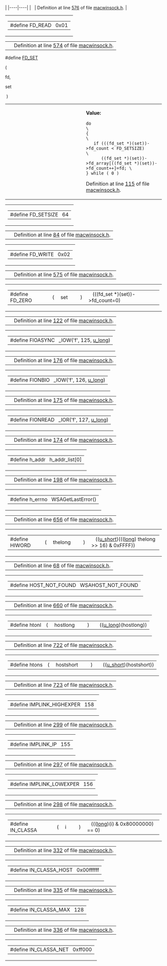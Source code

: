   |
|----|----|
|   | Definition at line <a href="macwinsock_8h-source.md#l00576" class="el">576</a> of file <a href="macwinsock_8h-source.md" class="el">macwinsock.h</a>. |

<span id="ceef72e6b1d58ace0842d06fb8ff500e" class="anchor"></span>

<table class="mdTable" data-cellpadding="2" data-cellspacing="0">
<colgroup>
<col style="width: 100%" />
</colgroup>
<tbody>
<tr>
<td class="mdRow"><table data-cellpadding="0" data-cellspacing="0" data-border="0">
<tbody>
<tr>
<td class="md" data-nowrap="" data-valign="top">#define FD_READ   0x01</td>
</tr>
</tbody>
</table></td>
</tr>
</tbody>
</table>

|  |  |
|----|----|
|   | Definition at line <a href="macwinsock_8h-source.md#l00574" class="el">574</a> of file <a href="macwinsock_8h-source.md" class="el">macwinsock.h</a>. |

<span id="35a1411f2203273a89cf23c1de4e92a7" class="anchor"></span>

\#define <a href="macwinsock_8h.md#4b713e955f7da6e32fe29495afaf2d4c" class="el">FD_SET</a>

( 

fd,

set 

 ) 

<table data-cellspacing="5" data-cellpadding="0" data-border="0">
<colgroup>
<col style="width: 50%" />
<col style="width: 50%" />
</colgroup>
<tbody>
<tr>
<td> </td>
<td><p><strong>Value:</strong></p>
<div class="fragment">
<pre class="fragment"><code>do                                                    \
{                                                     \
   if (((fd_set *)(set))-&gt;fd_count &lt; FD_SETSIZE)                  \
      ((fd_set *)(set))-&gt;fd_array[((fd_set *)(set))-&gt;fd_count++]=fd; \
} while ( 0 )</code></pre>
</div>
<p>Definition at line <a href="macwinsock_8h-source.md#l00115" class="el">115</a> of file <a href="macwinsock_8h-source.md" class="el">macwinsock.h</a>.</p></td>
</tr>
</tbody>
</table>

<span id="fbca5cd79971943c488b01006709ff02" class="anchor"></span>

<table class="mdTable" data-cellpadding="2" data-cellspacing="0">
<colgroup>
<col style="width: 100%" />
</colgroup>
<tbody>
<tr>
<td class="mdRow"><table data-cellpadding="0" data-cellspacing="0" data-border="0">
<tbody>
<tr>
<td class="md" data-nowrap="" data-valign="top">#define FD_SETSIZE   64</td>
</tr>
</tbody>
</table></td>
</tr>
</tbody>
</table>

|  |  |
|----|----|
|   | Definition at line <a href="macwinsock_8h-source.md#l00084" class="el">84</a> of file <a href="macwinsock_8h-source.md" class="el">macwinsock.h</a>. |

<span id="afcaf1f96379dc563f4fef3e4de93c6c" class="anchor"></span>

<table class="mdTable" data-cellpadding="2" data-cellspacing="0">
<colgroup>
<col style="width: 100%" />
</colgroup>
<tbody>
<tr>
<td class="mdRow"><table data-cellpadding="0" data-cellspacing="0" data-border="0">
<tbody>
<tr>
<td class="md" data-nowrap="" data-valign="top">#define FD_WRITE   0x02</td>
</tr>
</tbody>
</table></td>
</tr>
</tbody>
</table>

|  |  |
|----|----|
|   | Definition at line <a href="macwinsock_8h-source.md#l00575" class="el">575</a> of file <a href="macwinsock_8h-source.md" class="el">macwinsock.h</a>. |

<span id="420a0398ab8524046370ed9e3ce4e0c7" class="anchor"></span>

<table class="mdTable" data-cellpadding="2" data-cellspacing="0">
<colgroup>
<col style="width: 100%" />
</colgroup>
<tbody>
<tr>
<td class="mdRow"><table data-cellpadding="0" data-cellspacing="0" data-border="0">
<tbody>
<tr>
<td class="md" data-nowrap="" data-valign="top">#define FD_ZERO</td>
<td class="md" data-valign="top">( </td>
<td class="md" data-nowrap="" data-valign="top">set </td>
<td class="mdname1" data-valign="top" data-nowrap=""></td>
<td class="md" data-valign="top"> ) </td>
<td class="md" data-nowrap="">   (((fd_set *)(set))-&gt;fd_count=0)</td>
</tr>
</tbody>
</table></td>
</tr>
</tbody>
</table>

|  |  |
|----|----|
|   | Definition at line <a href="macwinsock_8h-source.md#l00122" class="el">122</a> of file <a href="macwinsock_8h-source.md" class="el">macwinsock.h</a>. |

<span id="b03902c0e283d5cf9de2120bc40ff466" class="anchor"></span>

<table class="mdTable" data-cellpadding="2" data-cellspacing="0">
<colgroup>
<col style="width: 100%" />
</colgroup>
<tbody>
<tr>
<td class="mdRow"><table data-cellpadding="0" data-cellspacing="0" data-border="0">
<tbody>
<tr>
<td class="md" data-nowrap="" data-valign="top">#define FIOASYNC   _IOW('f', 125, <a href="macwinsock_8h.md#04a40755820b9bdaf3d256f9b9d126b8" class="el">u_long</a>)</td>
</tr>
</tbody>
</table></td>
</tr>
</tbody>
</table>

|  |  |
|----|----|
|   | Definition at line <a href="macwinsock_8h-source.md#l00176" class="el">176</a> of file <a href="macwinsock_8h-source.md" class="el">macwinsock.h</a>. |

<span id="203ee6c6d0e76c7445ce67a6b15185bd" class="anchor"></span>

<table class="mdTable" data-cellpadding="2" data-cellspacing="0">
<colgroup>
<col style="width: 100%" />
</colgroup>
<tbody>
<tr>
<td class="mdRow"><table data-cellpadding="0" data-cellspacing="0" data-border="0">
<tbody>
<tr>
<td class="md" data-nowrap="" data-valign="top">#define FIONBIO   _IOW('f', 126, <a href="macwinsock_8h.md#04a40755820b9bdaf3d256f9b9d126b8" class="el">u_long</a>)</td>
</tr>
</tbody>
</table></td>
</tr>
</tbody>
</table>

|  |  |
|----|----|
|   | Definition at line <a href="macwinsock_8h-source.md#l00175" class="el">175</a> of file <a href="macwinsock_8h-source.md" class="el">macwinsock.h</a>. |

<span id="074f1d42a30792f4271729cc9dda6570" class="anchor"></span>

<table class="mdTable" data-cellpadding="2" data-cellspacing="0">
<colgroup>
<col style="width: 100%" />
</colgroup>
<tbody>
<tr>
<td class="mdRow"><table data-cellpadding="0" data-cellspacing="0" data-border="0">
<tbody>
<tr>
<td class="md" data-nowrap="" data-valign="top">#define FIONREAD   _IOR('f', 127, <a href="macwinsock_8h.md#04a40755820b9bdaf3d256f9b9d126b8" class="el">u_long</a>)</td>
</tr>
</tbody>
</table></td>
</tr>
</tbody>
</table>

|  |  |
|----|----|
|   | Definition at line <a href="macwinsock_8h-source.md#l00174" class="el">174</a> of file <a href="macwinsock_8h-source.md" class="el">macwinsock.h</a>. |

<span id="a1a75298f640ac785cb7e02a6f8f8227" class="anchor"></span>

<table class="mdTable" data-cellpadding="2" data-cellspacing="0">
<colgroup>
<col style="width: 100%" />
</colgroup>
<tbody>
<tr>
<td class="mdRow"><table data-cellpadding="0" data-cellspacing="0" data-border="0">
<tbody>
<tr>
<td class="md" data-nowrap="" data-valign="top">#define h_addr   h_addr_list[0]</td>
</tr>
</tbody>
</table></td>
</tr>
</tbody>
</table>

|  |  |
|----|----|
|   | Definition at line <a href="macwinsock_8h-source.md#l00198" class="el">198</a> of file <a href="macwinsock_8h-source.md" class="el">macwinsock.h</a>. |

<span id="6af3496f11f4e29f09d1316e68f2af8b" class="anchor"></span>

<table class="mdTable" data-cellpadding="2" data-cellspacing="0">
<colgroup>
<col style="width: 100%" />
</colgroup>
<tbody>
<tr>
<td class="mdRow"><table data-cellpadding="0" data-cellspacing="0" data-border="0">
<tbody>
<tr>
<td class="md" data-nowrap="" data-valign="top">#define h_errno   WSAGetLastError()</td>
</tr>
</tbody>
</table></td>
</tr>
</tbody>
</table>

|  |  |
|----|----|
|   | Definition at line <a href="macwinsock_8h-source.md#l00656" class="el">656</a> of file <a href="macwinsock_8h-source.md" class="el">macwinsock.h</a>. |

<span id="5090dc64cc51029464a834447c1103f4" class="anchor"></span>

<table class="mdTable" data-cellpadding="2" data-cellspacing="0">
<colgroup>
<col style="width: 100%" />
</colgroup>
<tbody>
<tr>
<td class="mdRow"><table data-cellpadding="0" data-cellspacing="0" data-border="0">
<tbody>
<tr>
<td class="md" data-nowrap="" data-valign="top">#define HIWORD</td>
<td class="md" data-valign="top">( </td>
<td class="md" data-nowrap="" data-valign="top">thelong </td>
<td class="mdname1" data-valign="top" data-nowrap=""></td>
<td class="md" data-valign="top"> ) </td>
<td class="md" data-nowrap="">   ((<a href="macwinsock_8h.md#90477a3b67a3f9da199a98c216b1a77c" class="el">u_short</a>)(((<a href="Rave_8h.md#f03dc93db7c58a69ed5c83e1fa49cf0e" class="el">long</a>) thelong &gt;&gt; 16) &amp; 0xFFFF))</td>
</tr>
</tbody>
</table></td>
</tr>
</tbody>
</table>

|  |  |
|----|----|
|   | Definition at line <a href="macwinsock_8h-source.md#l00068" class="el">68</a> of file <a href="macwinsock_8h-source.md" class="el">macwinsock.h</a>. |

<span id="4c98620e2be40adc4194ffc500b7812c" class="anchor"></span>

<table class="mdTable" data-cellpadding="2" data-cellspacing="0">
<colgroup>
<col style="width: 100%" />
</colgroup>
<tbody>
<tr>
<td class="mdRow"><table data-cellpadding="0" data-cellspacing="0" data-border="0">
<tbody>
<tr>
<td class="md" data-nowrap="" data-valign="top">#define HOST_NOT_FOUND   WSAHOST_NOT_FOUND</td>
</tr>
</tbody>
</table></td>
</tr>
</tbody>
</table>

|  |  |
|----|----|
|   | Definition at line <a href="macwinsock_8h-source.md#l00660" class="el">660</a> of file <a href="macwinsock_8h-source.md" class="el">macwinsock.h</a>. |

<span id="524ff0c804cd5878186b6a1afd8dd18b" class="anchor"></span>

<table class="mdTable" data-cellpadding="2" data-cellspacing="0">
<colgroup>
<col style="width: 100%" />
</colgroup>
<tbody>
<tr>
<td class="mdRow"><table data-cellpadding="0" data-cellspacing="0" data-border="0">
<tbody>
<tr>
<td class="md" data-nowrap="" data-valign="top">#define htonl</td>
<td class="md" data-valign="top">( </td>
<td class="md" data-nowrap="" data-valign="top">hostlong </td>
<td class="mdname1" data-valign="top" data-nowrap=""></td>
<td class="md" data-valign="top"> ) </td>
<td class="md" data-nowrap="">   ((<a href="macwinsock_8h.md#04a40755820b9bdaf3d256f9b9d126b8" class="el">u_long</a>)(hostlong))</td>
</tr>
</tbody>
</table></td>
</tr>
</tbody>
</table>

|  |  |
|----|----|
|   | Definition at line <a href="macwinsock_8h-source.md#l00722" class="el">722</a> of file <a href="macwinsock_8h-source.md" class="el">macwinsock.h</a>. |

<span id="16b7865e0cbd0177c78b530a50fadf74" class="anchor"></span>

<table class="mdTable" data-cellpadding="2" data-cellspacing="0">
<colgroup>
<col style="width: 100%" />
</colgroup>
<tbody>
<tr>
<td class="mdRow"><table data-cellpadding="0" data-cellspacing="0" data-border="0">
<tbody>
<tr>
<td class="md" data-nowrap="" data-valign="top">#define htons</td>
<td class="md" data-valign="top">( </td>
<td class="md" data-nowrap="" data-valign="top">hostshort </td>
<td class="mdname1" data-valign="top" data-nowrap=""></td>
<td class="md" data-valign="top"> ) </td>
<td class="md" data-nowrap="">   ((<a href="macwinsock_8h.md#90477a3b67a3f9da199a98c216b1a77c" class="el">u_short</a>)(hostshort))</td>
</tr>
</tbody>
</table></td>
</tr>
</tbody>
</table>

|  |  |
|----|----|
|   | Definition at line <a href="macwinsock_8h-source.md#l00723" class="el">723</a> of file <a href="macwinsock_8h-source.md" class="el">macwinsock.h</a>. |

<span id="514b59a55ac470fdb043eead3b62a56c" class="anchor"></span>

<table class="mdTable" data-cellpadding="2" data-cellspacing="0">
<colgroup>
<col style="width: 100%" />
</colgroup>
<tbody>
<tr>
<td class="mdRow"><table data-cellpadding="0" data-cellspacing="0" data-border="0">
<tbody>
<tr>
<td class="md" data-nowrap="" data-valign="top">#define IMPLINK_HIGHEXPER   158</td>
</tr>
</tbody>
</table></td>
</tr>
</tbody>
</table>

|  |  |
|----|----|
|   | Definition at line <a href="macwinsock_8h-source.md#l00299" class="el">299</a> of file <a href="macwinsock_8h-source.md" class="el">macwinsock.h</a>. |

<span id="5bc10f8709786f2e9ecf285d0b2b6cad" class="anchor"></span>

<table class="mdTable" data-cellpadding="2" data-cellspacing="0">
<colgroup>
<col style="width: 100%" />
</colgroup>
<tbody>
<tr>
<td class="mdRow"><table data-cellpadding="0" data-cellspacing="0" data-border="0">
<tbody>
<tr>
<td class="md" data-nowrap="" data-valign="top">#define IMPLINK_IP   155</td>
</tr>
</tbody>
</table></td>
</tr>
</tbody>
</table>

|  |  |
|----|----|
|   | Definition at line <a href="macwinsock_8h-source.md#l00297" class="el">297</a> of file <a href="macwinsock_8h-source.md" class="el">macwinsock.h</a>. |

<span id="3900e39c664ecbc83d27d485f5499a48" class="anchor"></span>

<table class="mdTable" data-cellpadding="2" data-cellspacing="0">
<colgroup>
<col style="width: 100%" />
</colgroup>
<tbody>
<tr>
<td class="mdRow"><table data-cellpadding="0" data-cellspacing="0" data-border="0">
<tbody>
<tr>
<td class="md" data-nowrap="" data-valign="top">#define IMPLINK_LOWEXPER   156</td>
</tr>
</tbody>
</table></td>
</tr>
</tbody>
</table>

|  |  |
|----|----|
|   | Definition at line <a href="macwinsock_8h-source.md#l00298" class="el">298</a> of file <a href="macwinsock_8h-source.md" class="el">macwinsock.h</a>. |

<span id="dd4b6604090d7a80e41e677f1e657a10" class="anchor"></span>

<table class="mdTable" data-cellpadding="2" data-cellspacing="0">
<colgroup>
<col style="width: 100%" />
</colgroup>
<tbody>
<tr>
<td class="mdRow"><table data-cellpadding="0" data-cellspacing="0" data-border="0">
<tbody>
<tr>
<td class="md" data-nowrap="" data-valign="top">#define IN_CLASSA</td>
<td class="md" data-valign="top">( </td>
<td class="md" data-nowrap="" data-valign="top">i </td>
<td class="mdname1" data-valign="top" data-nowrap=""></td>
<td class="md" data-valign="top"> ) </td>
<td class="md" data-nowrap="">   (((<a href="Rave_8h.md#f03dc93db7c58a69ed5c83e1fa49cf0e" class="el">long</a>)(i) &amp; 0x80000000) == 0)</td>
</tr>
</tbody>
</table></td>
</tr>
</tbody>
</table>

|  |  |
|----|----|
|   | Definition at line <a href="macwinsock_8h-source.md#l00332" class="el">332</a> of file <a href="macwinsock_8h-source.md" class="el">macwinsock.h</a>. |

<span id="7d4163ef838a09a77af10f3dc4291f93" class="anchor"></span>

<table class="mdTable" data-cellpadding="2" data-cellspacing="0">
<colgroup>
<col style="width: 100%" />
</colgroup>
<tbody>
<tr>
<td class="mdRow"><table data-cellpadding="0" data-cellspacing="0" data-border="0">
<tbody>
<tr>
<td class="md" data-nowrap="" data-valign="top">#define IN_CLASSA_HOST   0x00ffffff</td>
</tr>
</tbody>
</table></td>
</tr>
</tbody>
</table>

|  |  |
|----|----|
|   | Definition at line <a href="macwinsock_8h-source.md#l00335" class="el">335</a> of file <a href="macwinsock_8h-source.md" class="el">macwinsock.h</a>. |

<span id="b78206c20fcca51d2f1a40421d89ff64" class="anchor"></span>

<table class="mdTable" data-cellpadding="2" data-cellspacing="0">
<colgroup>
<col style="width: 100%" />
</colgroup>
<tbody>
<tr>
<td class="mdRow"><table data-cellpadding="0" data-cellspacing="0" data-border="0">
<tbody>
<tr>
<td class="md" data-nowrap="" data-valign="top">#define IN_CLASSA_MAX   128</td>
</tr>
</tbody>
</table></td>
</tr>
</tbody>
</table>

|  |  |
|----|----|
|   | Definition at line <a href="macwinsock_8h-source.md#l00336" class="el">336</a> of file <a href="macwinsock_8h-source.md" class="el">macwinsock.h</a>. |

<span id="9f1845719b05b3773c50dc20ebac3b6e" class="anchor"></span>

<table class="mdTable" data-cellpadding="2" data-cellspacing="0">
<colgroup>
<col style="width: 100%" />
</colgroup>
<tbody>
<tr>
<td class="mdRow"><table data-cellpadding="0" data-cellspacing="0" data-border="0">
<tbody>
<tr>
<td class="md" data-nowrap="" data-valign="top">#define IN_CLASSA_NET   0xff000